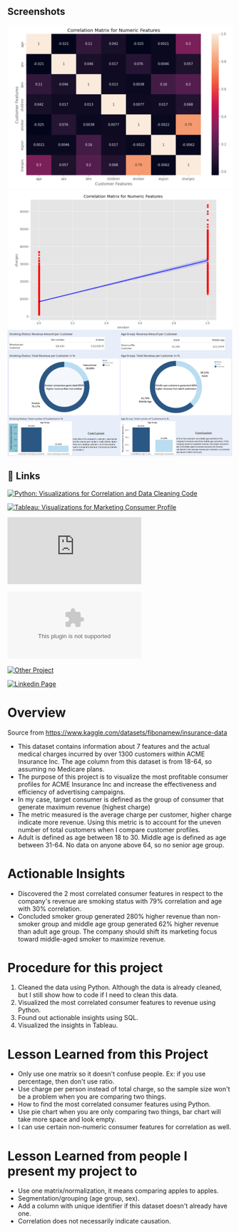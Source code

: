 
## Screenshots

![App Screenshot](https://github.com/HaomingChen1998/Portfolio-Project/blob/main/Healthcare%20Insurance%20Consumer%20Marketing/Screenshot_1.png)
![App Screenshot](https://github.com/HaomingChen1998/Portfolio-Project/blob/main/Healthcare%20Insurance%20Consumer%20Marketing/Screenshot_4.png)
![App Screenshot](https://github.com/HaomingChen1998/Portfolio-Project/blob/main/Healthcare%20Insurance%20Consumer%20Marketing/Screenshot_5.png)

## 🔗 Links
  

  
  [![Python: Visualizations for Correlation and Data Cleaning Code](https://github.com/HaomingChen1998/Portfolio-Project/blob/main/Healthcare%20Insurance%20Consumer%20Marketing/Code%20and%20Visualizations%20for%20Data%20Cleaning%20%2B%20Correlation.ipynb)](https://github.com/HaomingChen1998/Portfolio-Project/blob/main/Healthcare%20Insurance%20Consumer%20Marketing/Code%20and%20Visualizations%20for%20Data%20Cleaning%20%2B%20Correlation.ipynb/)
  
   [![Tableau: Visualizations for Marketing Consumer Profile](https://public.tableau.com/app/profile/haoming.chen1867/viz/HealthcareInsuranceConsumerMarketing2/Dashboard1)](https://public.tableau.com/app/profile/haoming.chen1867/viz/HealthcareInsuranceConsumerMarketing2/Dashboard1)

  [![SQL: Marketing Consumer Profile Analysis](https://github.com/HaomingChen1998/Portfolio-Project/blob/main/Healthcare%20Insurance%20Consumer%20Marketing/Marketing%20Consumer%20Profile%20Analysis%20in%20SQL.sql)](https://github.com/HaomingChen1998/Portfolio-Project/blob/main/Healthcare%20Insurance%20Consumer%20Marketing/Marketing%20Consumer%20Profile%20Analysis%20in%20SQL.sql/)

  [![Raw Dataset used for this project](https://github.com/HaomingChen1998/Portfolio-Project/blob/main/Healthcare%20Insurance%20Consumer%20Marketing/expenses.csv)](https://github.com/HaomingChen1998/Portfolio-Project/blob/main/Healthcare%20Insurance%20Consumer%20Marketing/expenses.csv)

  [![Other Project](https://github.com/HaomingChen1998/Portfolio-Project)](https://github.com/HaomingChen1998/Portfolio-Project/)
  
  [![Linkedin Page](https://www.linkedin.com/in/haomingchen1998/)](https://www.linkedin.com/in/haomingchen1998/)

# Overview
Source from https://www.kaggle.com/datasets/fibonamew/insurance-data
- This dataset contains information about 7 features and the actual medical charges incurred by over 1300 customers within ACME Insurance Inc. The age column from this dataset is from 18-64, so assuming no Medicare plans.
- The purpose of this project is to visualize the most profitable consumer profiles for ACME Insurance Inc and increase the effectiveness and efficiency of advertising campaigns.
- In my case, target consumer is defined as the group of consumer that generate maximum revenue (highest charge)
- The metric measured is the average charge per customer, higher charge indicate more revenue. Using this metric is to account for the uneven number of total customers when I compare customer profiles.
- Adult is defined as age between 18 to 30. Middle age is defined as age between 31-64. No data on anyone above 64, so no senior age group.

# Actionable Insights
- Discovered the 2 most correlated consumer features in respect to the company's revenue are smoking status with 79% correlation and age with 30% correlation.
- Concluded smoker group generated 280% higher revenue than non-smoker group and middle age group generated 62% higher revenue than adult age group. The company should shift its marketing focus toward middle-aged smoker to maximize revenue.

# Procedure for this project
1. Cleaned the data using Python. Although the data is already cleaned, but I still show how to code if I need to clean this data.
2. Visualized the most correlated consumer features to revenue using Python.
3. Found out actionable insights using SQL.
4. Visualized the insights in Tableau.

# Lesson Learned from this Project
- Only use one matrix so it doesn't confuse people. Ex: if you use percentage, then don't use ratio.
- Use charge per person instead of total charge, so the sample size won't be a problem when you are comparing two things.
- How to find the most correlated consumer features using Python.
- Use pie chart when you are only comparing two things, bar chart will take more space and look empty.
- I can use certain non-numeric consumer features for correlation as well.

# Lesson Learned from people I present my project to
- Use one matrix/normalization, it means comparing apples to apples.
- Segmentation/grouping (age group, sex).
- Add a column with unique identifier if this dataset doesn't already have one.
- Correlation does not necessarily indicate causation.

